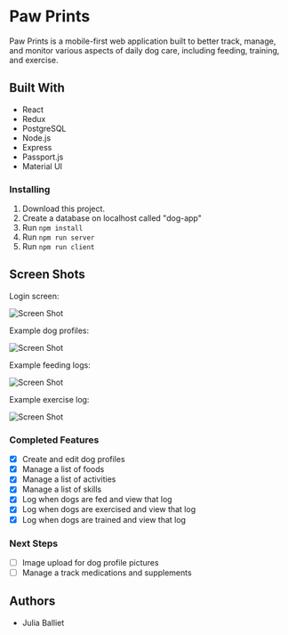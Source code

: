 # Paw Prints

Paw Prints is a mobile-first web application built to better track, manage, and monitor various aspects of daily dog care, including feeding, training, and exercise.

## Built With

- React
- Redux
- PostgreSQL
- Node.js
- Express
- Passport.js
- Material UI

### Installing

1. Download this project.
2. Create a database on localhost called "dog-app"
3. Run `npm install`
4. Run `npm run server`
5. Run `npm run client`

## Screen Shots

Login screen:

![Screen Shot](public/images/login-page.png)

Example dog profiles:

![Screen Shot](public/images/landing-page.png)

Example feeding logs:

![Screen Shot](public/images/feeding-log.png)

Example exercise log:

![Screen Shot](public/images/exercise-log.png)

### Completed Features

- [x] Create and edit dog profiles
- [x] Manage a list of foods
- [x] Manage a list of activities
- [x] Manage a list of skills
- [x] Log when dogs are fed and view that log
- [x] Log when dogs are exercised and view that log
- [x] Log when dogs are trained and view that log

### Next Steps

- [ ] Image upload for dog profile pictures
- [ ] Manage a track medications and supplements

## Authors

* Julia Balliet
